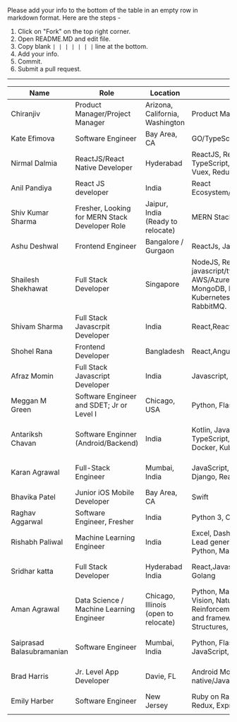 Please add your info to the bottom of the table in an empty row in markdown format. Here are the steps -

1. Click on "Fork" on the top right corner.
2. Open README.MD and edit file.
3. Copy blank `| | | | | | |` line at the bottom.
4. Add your info.
5. Commit.
6. Submit a pull request.

---

| Name                      | Role                                           | Location                             | Skills                                                                                                                                                                | Remote                            | Contact                                                                                                                                  |
| ------------------------- | ---------------------------------------------- | ------------------------------------ | --------------------------------------------------------------------------------------------------------------------------------------------------------------------- | --------------------------------- | ---------------------------------------------------------------------------------------------------------------------------------------- |
| Chiranjiv                 | Product Manager/Project Manager                | Arizona, California, Washington      | Product Management                                                                                                                                                    | Remote or Onsite                  | 623-518-7987                                                                                                                             |
| Kate Efimova              | Software Engineer                              | Bay Area, CA                         | GO/TypeScript/Node.js/React/Redux                                                                                                                                     | Remote friendly!                  | kefimochi@gmail.com                                                                                                                      |
| Nirmal Dalmia             | ReactJS/React Native Developer                 | Hyderabad                            | ReactJS, React Native, JavaScript, TypeScript, HTML, CSS, Git, VueJS, Vuex, Redux, MobX, Node, NPM                                                                    | :heavy_check_mark:                | nirmaldalmia17@gmail.com <br> [LinkedIn](https://www.linkedin.com/in/nirmaldalmia/)                                                      |
| Anil Pandiya              | React JS developer                             | India                                | React Ecosystem/REST/Oracle/MongoDB                                                                                                                                   | will work                         | anilpandiya05@gmail.com                                                                                                                  |
| Shiv Kumar Sharma         | Fresher, Looking for MERN Stack Developer Role | Jaipur, India (Ready to relocate)    | MERN Stack, Android(Java), Firebase                                                                                                                                   | :heavy_check_mark:                | kumarshivsharma12@gmail.com <br> [Portfolio](https://shiv-k-sharma.github.io) <br> [LinkedIn](https://www.linkedin.com/in/shiv-k-sharma) |
| Ashu Deshwal              | Frontend Engineer                              | Bangalore / Gurgaon                  | ReactJs, Javascript, Stylus, Css, Html                                                                                                                                | :heavy_check_mark:                | ashudeshwal999@gmail.com <br> [LinkedIn](https://www.linkedin.com/in/ashu-deshwal/)                                                      |
| Shailesh Shekhawat        | Full Stack Developer                           | Singapore                            | NodeJS, ReactJS/Redux, javascript/typescript, Python, AWS/Azure, REST API, Jest, MongoDB, MySQL, Docker, Kubernetes, HTML/CSS, Git, Redis, RabbitMQ.                  | Remote Or Onsite                  | shekhawat642@gmail.com <br> [Contact on LinkedIn](https://www.linkedin.com/in/shaileshshekhawat/)                                        |
| Shivam Sharma             | Full Stack Javascrpit Developer                | India                                | React,ReactNative,Node,Git,Javascript                                                                                                                                 | Remote Friendly                   | shvmsrma@gmail.com                                                                                                                       |
| Shohel Rana               | Frontend Developer                             | Bangladesh                           | React,Angular,MongoDb,NodeJs,C#,AI                                                                                                                                    | Relocate                          | iamshohelrana@gmail.com                                                                                                                  |
| Afraz Momin               | Full Stack Javascript Developer                | India                                | Javascript, React, Node                                                                                                                                               | Remote friendly                   | afraz.momin@gmail.com                                                                                                                    |
| Meggan M Green            | Software Engineer and SDET; Jr or Level I      | Chicago, USA                         | Python, Flask, Rails, HTML/CSS, SQL                                                                                                                                   | On-site, Remote, Relocation       | email@meggan.green <br> [LinkedIn](https://linkedin.com/in/meggangreen/)                                                                 |
| Antariksh Chavan          | Software Enginner (Android/Backend)            | India                                | Kotlin, Java, Android, JavaScript, TypeScript, GraphQL, MongoDB, Docker, Kubernetes                                                                                   | Remote or Relocation within India | antarikshc@gmail.com <br> [LinkedIn](https://www.linkedin.com/in/antarikshc/)                                                            |
| Karan Agrawal             | Full-Stack Engineer                            | Mumbai, India                        | JavaScript, Python, React, Node, Django, React Native                                                                                                                 | Remote or Onsite                  | mr.karanagrawal@gmail.com <br> [Portfolio](https://www.karanagrawal.me) <br> [LinkedIn](https://www.linkedin.com/in/karan28598)          |
| Bhavika Patel             | Junior iOS Mobile Developer                    | Bay Area, CA                         | Swift                                                                                                                                                                 | Onsite                            | Bhavika19p@gmail.com                                                                                                                     |
| Raghav Aggarwal           | Software Engineer, Fresher                     | India                                | Python 3, C, SQL, Git, JavaScript                                                                                                                                     | Yes                               | aggarwal.raghav96@gmail.com                                                                                                              |
| Rishabh Paliwal           | Machine Learning Engineer                      | India                                | Excel, Dashboard, Reporting, SQL, Lead generation, Google Analytics, Python, Machine Learning                                                                         | Yes                               | rishabhpaliwal.nitc@gmail.com                                                                                                            |
| Sridhar katta             | Full Stack Developer                           | Hyderabad India                      | React,Javascript,CSS,HTML,REST and Golang                                                                                                                             | On-site, Remote, Relocation       | kattasridhar02@gmail.com [Github](https://github.com/sridhar02) <br> [LinkedIn](https://www.linkedin.com/in/sridhar02)                   |
| Aman Agrawal              | Data Science / Machine Learning Engineer       | Chicago, Illinois (open to relocate) | Python, Machine Learning, Computer Vision, Natural Language Processing, Reinforcement Learning, Javascript and frameworks, Algorithms and Data Structures, IBM Watson | Remote friendly                   | amnagrawal1994@gmail.com                                                                                                                 |
| Saiprasad Balasubramanian | Software Engineer                              | Mumbai, India                        | Python, Flask, Django, SQL, JavaScript, Docker                                                                                                                        | On-site, Remote, Relocation       | sai.cosmo@gmail.com <br> [LinkedIn](https://www.linkedin.com/in/saiprasadbala)                                                           |
| Brad Harris               | Jr. Level App Developer                        | Davie, FL                            | Android Mobile/React-native/JavaScript/UI                                                                                                                             | Remote and On-site                | brforeal@gmail.com                                                                                                                       |
| Emily Harber              | Software Engineer                              | New Jersey                           | Ruby on Rails, JavaScript, React, Redux, Express/Node, SQL                                                                                                            | Remote Preferred                  | emily.a.harber@gmail.com                                                                                                                 |
|                           |                                                |                                      |                                                                                                                                                                       |                                   |                                                                                                                                          |
